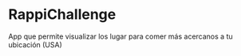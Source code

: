 # RappiChallenge
App que permite visualizar los lugar para comer más acercanos a tu ubicación (USA)
